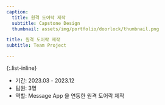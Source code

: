 ```yaml
---
caption:
  title: 원격 도어락 제작
  subtitle: Capstone Design
  thumbnail: assets/img/portfolio/doorlock/thumbnail.png

title: 원격 도어락 제작
subtitle: Team Project

---
```


{:.list-inline}
- 기간: 2023.03 - 2023.12
- 팀원: 3명
- 역할: Message App 을 연동한 원격 도어락 제작